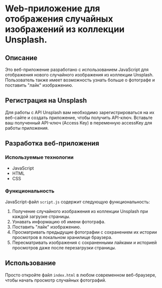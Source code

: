 # Web-приложение для отображения случайных изображений из коллекции Unsplash.

## Описание

Это веб-приложение разработано с использованием JavaScript для отображения нового случайного изображения из коллекции Unsplash. Пользователь также имеет возможность узнать больше о фотографе и поставить "лайк" изображению.

## Регистрация на Unsplash

Для работы с API Unsplash вам необходимо зарегистрироваться на их веб-сайте и создать приложение, чтобы получить API-ключ.
Вставьте ваш полученный API-ключ (Access Key) в переменную accessKey для работы приложения.

## Разработка веб-приложения

### Используемые технологии

- JavaScript
- HTML
- CSS

### Функциональность

JavaScript-файл `script.js` содержит следующую функциональность:

1. Получение случайного изображения из коллекции Unsplash при каждой загрузке страницы.
2. Узнавать информацию об имени фотографа.
3. Поставить "лайк" изображению.
4. Просматривать предыдущие фотографии с сохранением их истории просмотров в локальном хранилище браузера.
5. Пересматривать изображения с сохраненными лайками и историей просмотров даже после перезагрузки страницы.

## Использование

Просто откройте файл `index.html` в любом современном веб-браузере, чтобы начать просмотр случайных фотографий.